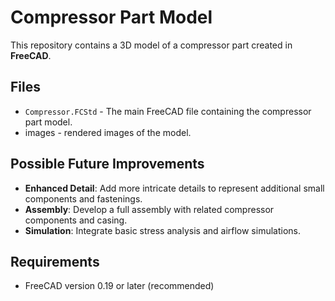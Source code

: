 # Compressor Part Model

This repository contains a 3D model of a compressor part created in **FreeCAD**. 

## Files
- `Compressor.FCStd` - The main FreeCAD file containing the compressor part model.
- images - rendered images of the model.


## Possible Future Improvements
- **Enhanced Detail**: Add more intricate details to represent additional small components and fastenings.
- **Assembly**: Develop a full assembly with related compressor components and casing.
- **Simulation**: Integrate basic stress analysis and airflow simulations.

## Requirements
- FreeCAD version 0.19 or later (recommended)
